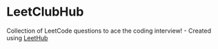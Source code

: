 # LeetClubHub
Collection of LeetCode questions to ace the coding interview! - Created using [LeetHub](https://github.com/QasimWani/LeetHub)

